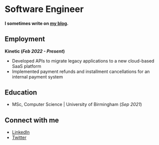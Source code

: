 # Software Engineer

#### I sometimes write on [my blog](https://www.thecodingpalace.com).

## Employment
**Kinetic (_Feb 2022 - Present_)**
- Developed APIs to migrate legacy applications to a new cloud-based SaaS platform
- Implemented payment refunds and installment cancellations for an internal payment system

## Education
- MSc, Computer Science | University of Birmingham (_Sep 2021_)

## Connect with me
- [LinkedIn](https://www.linkedin.com/in/magarpratik)
- [Twitter](https://x.com/magarpratik_)
